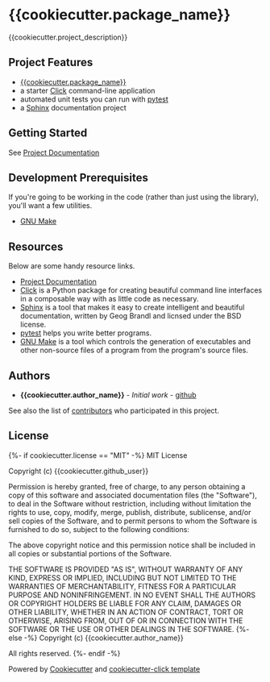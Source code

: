 # {{cookiecutter.package_name}}

{{cookiecutter.project_description}}

## Project Features

* [{{cookiecutter.package_name}}](http://{{cookiecutter.project_name}}.readthedocs.io/)
* a starter [Click](http://click.pocoo.org/5/) command-line application
* automated unit tests you can run with [pytest](https://docs.pytest.org/en/latest/)
* a [Sphinx](http://www.sphinx-doc.org/en/master/) documentation project

## Getting Started

See [Project Documentation](https://{{cookiecutter.github_user}}.github.io/{{cookiecutter.project_name}})


## Development Prerequisites

If you're going to be working in the code (rather than just using the library), you'll want a few utilities.

* [GNU Make](https://www.gnu.org/software/make/)


## Resources

Below are some handy resource links.

* [Project Documentation](https://{{cookiecutter.github_user}}.github.io/{{cookiecutter.project_name}})
* [Click](http://click.pocoo.org/5/) is a Python package for creating beautiful command line interfaces in a composable way with as little code as necessary.
* [Sphinx](http://www.sphinx-doc.org/en/master/) is a tool that makes it easy to create intelligent and beautiful documentation, written by Geog Brandl and licnsed under the BSD license.
* [pytest](https://docs.pytest.org/en/latest/) helps you write better programs.
* [GNU Make](https://www.gnu.org/software/make/) is a tool which controls the generation of executables and other non-source files of a program from the program's source files.


## Authors

* **{{cookiecutter.author_name}}** - *Initial work* - [github](https://github.com/{{cookiecutter.github_user}})

See also the list of [contributors](https://github.com/{{cookiecutter.github_user}}/{{cookiecutter.package_name}}/contributors) who participated in this project.

## License

{%- if cookiecutter.license == "MIT" -%}
MIT License

Copyright (c) {{cookiecutter.github_user}}

Permission is hereby granted, free of charge, to any person obtaining a copy
of this software and associated documentation files (the "Software"), to deal
in the Software without restriction, including without limitation the rights
to use, copy, modify, merge, publish, distribute, sublicense, and/or sell
copies of the Software, and to permit persons to whom the Software is
furnished to do so, subject to the following conditions:

The above copyright notice and this permission notice shall be included in all
copies or substantial portions of the Software.

THE SOFTWARE IS PROVIDED "AS IS", WITHOUT WARRANTY OF ANY KIND, EXPRESS OR
IMPLIED, INCLUDING BUT NOT LIMITED TO THE WARRANTIES OF MERCHANTABILITY,
FITNESS FOR A PARTICULAR PURPOSE AND NONINFRINGEMENT. IN NO EVENT SHALL THE
AUTHORS OR COPYRIGHT HOLDERS BE LIABLE FOR ANY CLAIM, DAMAGES OR OTHER
LIABILITY, WHETHER IN AN ACTION OF CONTRACT, TORT OR OTHERWISE, ARISING FROM,
OUT OF OR IN CONNECTION WITH THE SOFTWARE OR THE USE OR OTHER DEALINGS IN THE
SOFTWARE.
{%- else -%}
Copyright (c) {{cookiecutter.author_name}}

All rights reserved.
{%- endif -%}


Powered by [Cookiecutter](https://cookiecutter.readthedocs.io/en/latest/)
and [cookiecutter-click template](https://github.com/sjev/cookiecutter-click)
